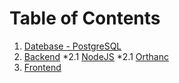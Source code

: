 # Table of Contents
1. [Datebase - PostgreSQL](#section1)
2. [Backend](#section2)
    *2.1 [NodeJS](#section2.1)
    *2.1 [Orthanc](#section2.2)
3. [Frontend](#section3)